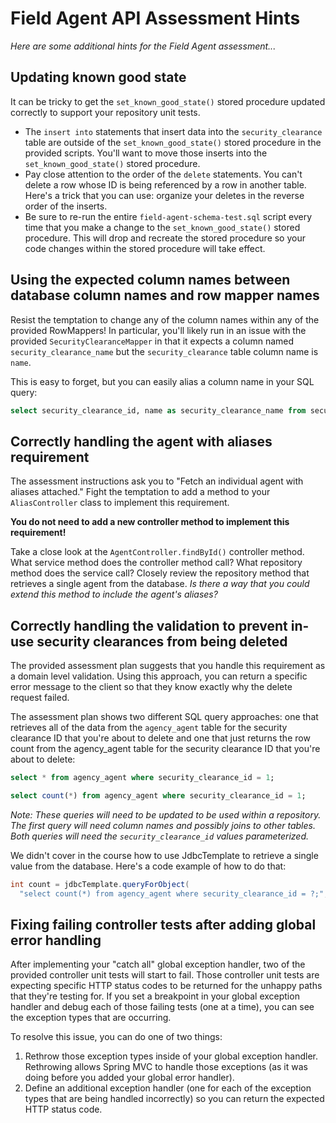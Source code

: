
# Field Agent API Assessment Hints

_Here are some additional hints for the Field Agent assessment..._

## Updating known good state

It can be tricky to get the `set_known_good_state()` stored procedure updated correctly to support your repository unit tests.

* The `insert into` statements that insert data into the `security_clearance` table are outside of the `set_known_good_state()` stored procedure in the provided scripts. You'll want to move those inserts into the `set_known_good_state()` stored procedure.
* Pay close attention to the order of the `delete` statements. You can't delete a row whose ID is being referenced by a row in another table. Here's a trick that you can use: organize your deletes in the reverse order of the inserts.
* Be sure to re-run the entire `field-agent-schema-test.sql` script every time that you make a change to the `set_known_good_state()` stored procedure. This will drop and recreate the stored procedure so your code changes within the stored procedure will take effect.

## Using the expected column names between database column names and row mapper names

Resist the temptation to change any of the column names within any of the provided RowMappers! In particular, you'll likely run in an issue with the provided `SecurityClearanceMapper` in that it expects a column named `security_clearance_name` but the `security_clearance` table column name is `name`.

This is easy to forget, but you can easily alias a column name in your SQL query:

```sql
select security_clearance_id, name as security_clearance_name from security_clearance;
```

## Correctly handling the agent with aliases requirement

The assessment instructions ask you to "Fetch an individual agent with aliases attached." Fight the temptation to add a method to your `AliasController` class to implement this requirement.

**You do not need to add a new controller method to implement this requirement!**

Take a close look at the `AgentController.findById()` controller method. What service method does the controller method call? What repository method does the service call? Closely review the repository method that retrieves a single agent from the database. _Is there a way that you could extend this method to include the agent's aliases?_

## Correctly handling the validation to prevent in-use security clearances from being deleted

The provided assessment plan suggests that you handle this requirement as a domain level validation. Using this approach, you can return a specific error message to the client so that they know exactly why the delete request failed.

The assessment plan shows two different SQL query approaches: one that retrieves all of the data from the `agency_agent` table for the security clearance ID that you're about to delete and one that just returns the row count from the agency_agent table for the security clearance ID that you're about to delete:

```sql
select * from agency_agent where security_clearance_id = 1;
```

```sql
select count(*) from agency_agent where security_clearance_id = 1;
```

_Note: These queries will need to be updated to be used within a repository. The first query will need column names and possibly joins to other tables. Both queries will need the `security_clearance_id` values parameterized._

We didn't cover in the course how to use JdbcTemplate to retrieve a single value from the database. Here's a code example of how to do that:

```java
int count = jdbcTemplate.queryForObject(
  "select count(*) from agency_agent where security_clearance_id = ?;", Integer.class, securityClearanceId);
```

## Fixing failing controller tests after adding global error handling

After implementing your "catch all" global exception handler, two of the provided controller unit tests will start to fail. Those controller unit tests are expecting specific HTTP status codes to be returned for the unhappy paths that they're testing for. If you set a breakpoint in your global exception handler and debug each of those failing tests (one at a time), you can see the exception types that are occurring.

To resolve this issue, you can do one of two things:

1. Rethrow those exception types inside of your global exception handler. Rethrowing allows Spring MVC to handle those exceptions (as it was doing before you added your global error handler).
2. Define an additional exception handler (one for each of the exception types that are being handled incorrectly) so you can return the expected HTTP status code.